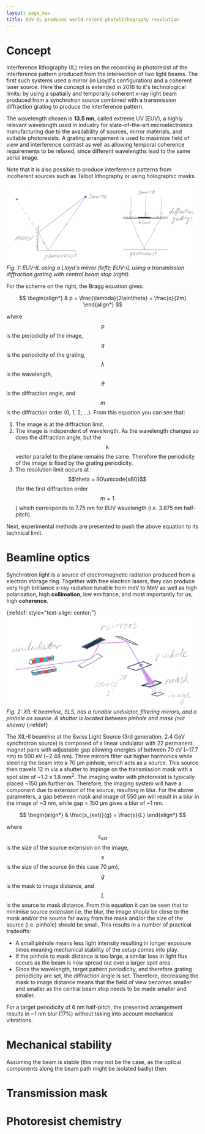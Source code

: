 ```yaml
---
layout: page_nav
title: EUV-IL produces world record photolithography resolution
---
```


# Concept

Interference lithography (IL) relies on the recording in photoresist of the interference pattern produced from the intersection of two light beams. The first such systems used a mirror (in Lloyd's configuration) and a coherent laser source. Here the concept is extended in 2016 to it's technological limits: by using a spatially and temporally coherent x-ray light beam produced from a synchrotron source combined with a transmission diffraction grating to produce the interference pattern.

The wavelength chosen is **13.5 nm**, called extreme UV (EUV), a highly relevant wavelength used in industry for state-of-the-art microelectronics manufacturing due to the availability of sources, mirror materials, and suitable photoresists. A grating arrangement is used to maximize field of view and interference contrast as well as allowing temporal coherence requirements to be relaxed, since different wavelengths lead to the same aerial image.

Note that it is also possible to produce interference patterns from incoherent sources such as Talbot lithography or using holographic masks.

![EUVIL](EUVIL1.png)*Fig. 1: EUV-IL using a Lloyd's mirror (left); EUV-IL using a transmission diffraction grating with central beam stop (right).*

For the scheme on the right, the Bragg equation gives:

$$
\begin{align*}
  & p = \frac{\lambda}{2\sin\theta} = \frac{q}{2m}
\end{align*}
$$

where $$p$$ is the periodicity of the image, $$q$$ is the periodicity of the grating, $$\lambda$$ is the wavelength, $$\theta$$ is the diffraction angle, and $$m$$ is the diffraction order (0, 1, 2, ...). From this equation you can see that:

1. The image is at the diffraction limit.
2. The image is independent of wavelength. As the wavelength changes so does the diffraction angle, but the $$k$$ vector parallel to the plane remains the same. Therefore the periodicity of the image is fixed by the grating periodicity.
3. The resolution limit occurs at $$\theta = 90\unicode{xB0}$$ (for the first diffraction order $$m = 1$$) which corresponds to 7.75 nm  for EUV wavelength (i.e. 3.875 nm half-pitch).

Next, experimental methods are presented to push the above equation to its technical limit.

# Beamline optics

Synchrotron light is a source of electromagnetic radiation produced from a electron storage ring. Together with free electron lasers, they can produce very high brilliance x-ray radiation tunable from meV to MeV as well as high polarisation, high **collimation**, low emittance, and most importantly for us, high **coherence**.

{:refdef: style="text-align: center;"}
![Beamline](EUVIL2.png)*Fig. 2: XIL-II beamline, SLS, has a tunable undulator, filtering mirrors, and a pinhole as source. A shutter is located between pinhole and mask (not shown)*
{:refdef}

The XIL-II beamline at the Swiss Light Source (3rd generation, 2.4 GeV synchrotron source) is composed of a linear undulator with 22 permanent magnet pairs with adjustable gap allowing energies of between 70 eV (~17.7 nm) to 500 eV (~2.48 nm). Three mirrors filter out higher harmonics while steering the beam into a 70 μm pinhole, which acts as a source. This source then travels 12 m via a shutter to impinge on the transmission mask with a spot size of ~1.2 x 1.8 mm<sup>2</sup>. The imaging wafer with photoresist is typically placed ~150 μm further on. Therefore, the imaging system will have a component due to extension of the source, resulting in blur. For the above parameters, a gap between mask and image of 550 μm will result in a blur in the image of ~3 nm, while gap = 150 μm gives a blur of ~1 nm.

$$
\begin{align*}
  & \frac{s_{ext}}{g} = \frac{s}{L}
\end{align*}
$$

where $$s_{ext}$$ is the size of the source extension on the image, $$s$$ is the size of the source (in this case 70 μm), $$g$$ is the mask to image distance, and $$L$$ is the source to mask distance. From this equation it can be seen that to minimise source extension i.e. the blur, the image should be close to the mask and/or the source far away from the mask and/or the size of the source (i.e. pinhole) should be small. This results in a number of practical tradeoffs:

- A small pinhole means less light intensity resulting in longer exposure times meaning mechanical stability of the setup comes into play.
- If the pinhole to mask distance is too large, a similar loss in light flux occurs as the beam is now spread out over a larger spot area.
- Since the wavelength, target pattern periodicity, and therefore grating periodicity are set, the diffraction angle is set. Therefore, decreasing the mask to image distance means that the field of view becomes smaller and smaller as the central beam stop needs to be made smaller and smaller.

For a target periodicity of 6 nm half-pitch, the presented arrangement results in ~1 nm blur (17%) without taking into account mechanical vibrations.

# Mechanical stability

Assuming the beam is stable (this may not be the case, as the optical components along the beam path might be isolated badly) then 

# Transmission mask

# Photoresist chemistry
